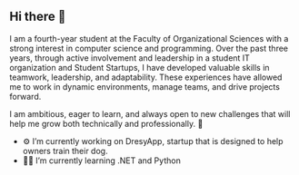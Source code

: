 ## Hi there 👋
I am a fourth-year student at the Faculty of Organizational Sciences with a strong interest in computer science and programming. Over the past three years, through active involvement and leadership in a student IT organization and Student Startups, I have developed valuable skills in teamwork, leadership, and adaptability. These experiences have allowed me to work in dynamic environments, manage teams, and drive projects forward.

I am ambitious, eager to learn, and always open to new challenges that will help me grow both technically and professionally. 🚀
- :gear: I’m currently working on DresyApp, startup that is designed to help owners train their dog.
- 	:technologist: I’m currently learning .NET and Python



<!--
**loncar1503/loncar1503** is a ✨ _special_ ✨ repository because its `README.md` (this file) appears on your GitHub profile.

Here are some ideas to get you started:

- 🔭 I’m currently working on ...
- 🌱 I’m currently learning ...
- 👯 I’m looking to collaborate on ...
- 🤔 I’m looking for help with ...
- 💬 Ask me about ...
- 📫 How to reach me: ...
- 😄 Pronouns: ...
- ⚡ Fun fact: ...
-->
